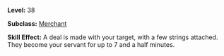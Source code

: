 <!-- TITLE: Skill: Deception -->


**Level:** 38

**Subclass:** [Merchant](merchant)

**Skill Effect:**  A deal is made with your target, with a few strings attached.  They become your servant for up to 7 and a half minutes.